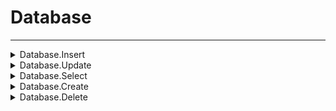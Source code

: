 # Database
---
<details><summary markdown="span">
Database.Insert</summary>

---

#### Insert a row into a database table.

##### `Server`
##### Lib.Database.Insert(databaseTable, columnValues)

#### Parameters
- **databaseTable**: string - The database table name
- **columnValues**: table<string, any> - The column values to insert
#### Return
- **return**: number - The inserted row id

---
</details>

<details><summary markdown="span">
Database.Update</summary>

---

#### Update a row in a database table.

##### `Server`
##### Lib.Database.Update(databaseTable, columnValues, where)

#### Parameters
- **databaseTable**: string - The database table name
- **columnValues**: table<string, any> - The column values to update
- **where**: table<string, any> - The where clause
#### Return
- **return**: boolean - If the update was successful

---
</details>

<details><summary markdown="span">
Database.Select</summary>

---

#### Select rows from a database table.

##### `Server`
##### Lib.Database.Select(databaseTable, columnValues?, where)

#### Parameters
- **databaseTable**: string - The database table name
- **columnValues?**: table<string, any> | string - The column values to update
- **where**: table<string, any> - The where clause
#### Return
- **return**: any[] - The selected rows

---
</details>

<details><summary markdown="span">
Database.Create</summary>

---

#### Create a table in the database.

##### `Server`
##### Lib.Database.Create(databaseTable, columnValues, settings?)

#### Parameters
- **databaseTable**: string - The database table name
- **columnValues**: table<string, any> - The column values to create the table
- **settings?**: table - The settings for the table
    - **foreignKeys?**: table<string
    - **{table**: string, column: string}>[]
#### Return
- **return**: boolean - If the table was created successfully

---
</details>

<details><summary markdown="span">
Database.Delete</summary>

---

#### Delete a row from a database table.

##### `Server`
##### Lib.Database.Delete(databaseTable, where)

#### Parameters
- **databaseTable**: string - The database table name
- **where**: table<string, any> - The where clause
#### Return
- **return**: boolean - If the delete was successful

---
</details>

